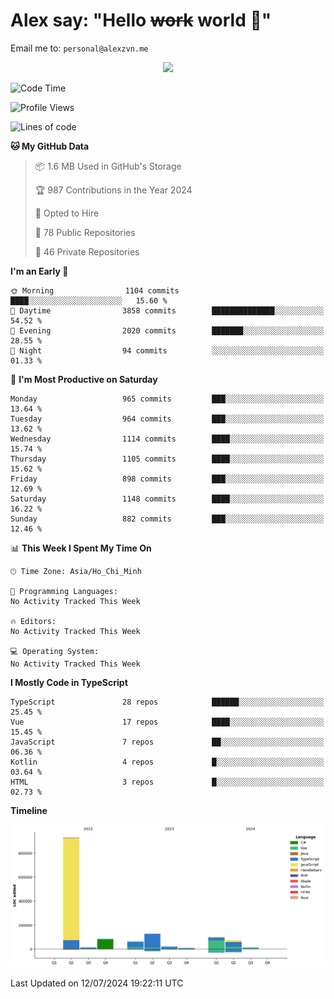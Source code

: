 # Alex say: "Hello ~~work~~ world 🐾"
Email me to: `personal@alexzvn.me`


<p align=center>
  <a href="https://skillicons.dev">
    <img src="https://skillicons.dev/icons?i=ts,js,php,nodejs,bun,vue,nuxt,react,svelte,tauri,laravel,rust,mongodb,docker,electron,redis,rabbitmq,tailwind,git,cloudflare,elysia,mysql,nginx,rollupjs,sentry,ubuntu,yarn,html,css,vite" />
  </a>
</p>

<!--START_SECTION:waka-->
![Code Time](http://img.shields.io/badge/Code%20Time-1%2C066%20hrs%2055%20mins-blue)

![Profile Views](http://img.shields.io/badge/Profile%20Views-0-blue)

![Lines of code](https://img.shields.io/badge/From%20Hello%20World%20I%27ve%20Written-1.4%20million%20lines%20of%20code-blue)

**🐱 My GitHub Data** 

> 📦 1.6 MB Used in GitHub's Storage 
 > 
> 🏆 987 Contributions in the Year 2024
 > 
> 💼 Opted to Hire
 > 
> 📜 78 Public Repositories 
 > 
> 🔑 46 Private Repositories 
 > 
**I'm an Early 🐤** 

```text
🌞 Morning                1104 commits        ████░░░░░░░░░░░░░░░░░░░░░   15.60 % 
🌆 Daytime                3858 commits        ██████████████░░░░░░░░░░░   54.52 % 
🌃 Evening                2020 commits        ███████░░░░░░░░░░░░░░░░░░   28.55 % 
🌙 Night                  94 commits          ░░░░░░░░░░░░░░░░░░░░░░░░░   01.33 % 
```
📅 **I'm Most Productive on Saturday** 

```text
Monday                   965 commits         ███░░░░░░░░░░░░░░░░░░░░░░   13.64 % 
Tuesday                  964 commits         ███░░░░░░░░░░░░░░░░░░░░░░   13.62 % 
Wednesday                1114 commits        ████░░░░░░░░░░░░░░░░░░░░░   15.74 % 
Thursday                 1105 commits        ████░░░░░░░░░░░░░░░░░░░░░   15.62 % 
Friday                   898 commits         ███░░░░░░░░░░░░░░░░░░░░░░   12.69 % 
Saturday                 1148 commits        ████░░░░░░░░░░░░░░░░░░░░░   16.22 % 
Sunday                   882 commits         ███░░░░░░░░░░░░░░░░░░░░░░   12.46 % 
```


📊 **This Week I Spent My Time On** 

```text
🕑︎ Time Zone: Asia/Ho_Chi_Minh

💬 Programming Languages: 
No Activity Tracked This Week

🔥 Editors: 
No Activity Tracked This Week

💻 Operating System: 
No Activity Tracked This Week
```

**I Mostly Code in TypeScript** 

```text
TypeScript               28 repos            ██████░░░░░░░░░░░░░░░░░░░   25.45 % 
Vue                      17 repos            ████░░░░░░░░░░░░░░░░░░░░░   15.45 % 
JavaScript               7 repos             ██░░░░░░░░░░░░░░░░░░░░░░░   06.36 % 
Kotlin                   4 repos             █░░░░░░░░░░░░░░░░░░░░░░░░   03.64 % 
HTML                     3 repos             █░░░░░░░░░░░░░░░░░░░░░░░░   02.73 % 
```



**Timeline**

![Lines of Code chart](https://raw.githubusercontent.com/alexzvn/alexzvn/main/assets/bar_graph.png)


 Last Updated on 12/07/2024 19:22:11 UTC
<!--END_SECTION:waka-->

